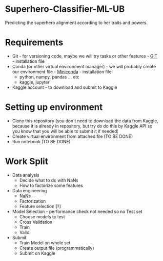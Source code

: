 # Superhero-Classifier-ML-UB
Predicting the superhero alignment according to her traits and powers.

# Requirements

- Git - for versioning code, maybe we will try tasks or other features - [GIT](https://git-scm.com/downloads) - installation file
- Conda (or other virtual environment manager) - we will probably create our environment file - [Miniconda](https://docs.conda.io/en/latest/miniconda.html) - installation file
  - python, numpy, pandas ... etc
  - kaggle, jupyter
- Kaggle account - to download and submit to Kaggle

# Setting up environment

- Clone this repository (you don't need to download the data from Kaggle, because it is already in repository, but try do do this by Kaggle API so you know that you will be able to submit it if needed)
- Create virtual environment from attached file (TO BE DONE)
- Run notebook (TO BE DONE)

# Work Split

- Data analysis
  - Decide what to do with NaNs
  - How to factorize some features
- Data engineering
  - NaNs
  - Factorization
  - Feature selection [?]
- Model Selection - performance check not needed so no Test set 
  - Choose models to test
  - Cross Validation
  - Train
  - Valid
- Submit
  - Train Model on whole set
  - Create output file (programmatically)
  - Submit on Kaggle
